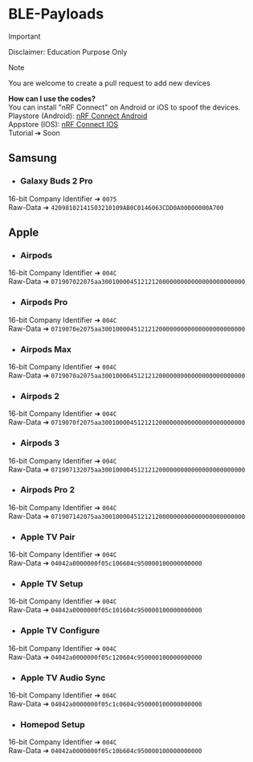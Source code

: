 # BLE-Payloads

> [!IMPORTANT]
> Disclaimer: Education Purpose Only

> [!NOTE]
> You are welcome to create a pull request to add new devices

**How can I use the codes?** <br>
You can install "nRF Connect" on Android or iOS to spoof the devices.<br>
Playstore (Android): [nRF Connect Android](https://play.google.com/store/apps/details?id=no.nordicsemi.android.mcp&hl=de&gl=US)<br>
Appstore (IOS): [nRF Connect IOS](https://apps.apple.com/de/app/nrf-connect-for-mobile/id1054362403) <br>
Tutorial ➔ Soon

## Samsung
- ### Galaxy Buds 2 Pro
16-bit Company Identifier ➔ ```0075```<br>
Raw-Data ➔ ```42098102141503210109AB0C0146063CDD0A00000000A700```


## Apple

- ### Airpods
16-bit Company Identifier ➔ ```004C```<br>
Raw-Data ➔ ```071907022075aa3001000045121212000000000000000000000000```

- ### Airpods Pro
16-bit Company Identifier ➔ ```004C```<br>
Raw-Data ➔ ```0719070e2075aa3001000045121212000000000000000000000000```

- ### Airpods Max
16-bit Company Identifier ➔ ```004C```<br>
Raw-Data ➔ ```0719070a2075aa3001000045121212000000000000000000000000```

- ### Airpods 2
16-bit Company Identifier ➔ ```004C```<br>
Raw-Data ➔ ```0719070f2075aa3001000045121212000000000000000000000000```

- ### Airpods 3
16-bit Company Identifier ➔ ```004C```<br>
Raw-Data ➔ ```071907132075aa3001000045121212000000000000000000000000```

- ### Airpods Pro 2
16-bit Company Identifier ➔ ```004C```<br>
Raw-Data ➔ ```071907142075aa3001000045121212000000000000000000000000```

- ### Apple TV Pair
16-bit Company Identifier ➔ ```004C```<br>
Raw-Data ➔ ```04042a0000000f05c106604c950000100000000000```

- ### Apple TV Setup
16-bit Company Identifier ➔ ```004C```<br>
Raw-Data ➔ ```04042a0000000f05c101604c950000100000000000```

- ### Apple TV Configure
16-bit Company Identifier ➔ ```004C```<br>
Raw-Data ➔ ```04042a0000000f05c120604c950000100000000000```

- ### Apple TV Audio Sync
16-bit Company Identifier ➔ ```004C```<br>
Raw-Data ➔ ```04042a0000000f05c1c0604c950000100000000000```

- ### Homepod Setup
16-bit Company Identifier ➔ ```004C```<br>
Raw-Data ➔ ```04042a0000000f05c10b604c950000100000000000```
